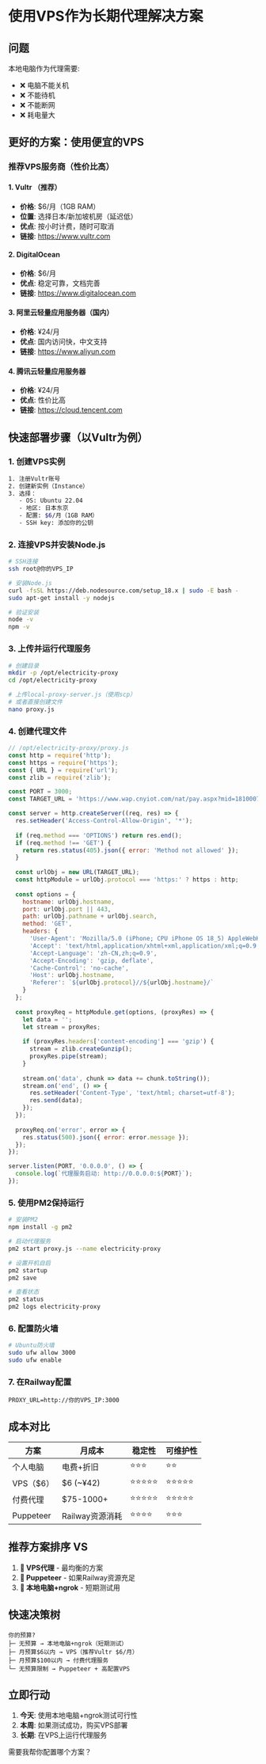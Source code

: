 # 使用VPS作为长期代理解决方案

## 问题
本地电脑作为代理需要:
- ❌ 电脑不能关机
- ❌ 不能待机
- ❌ 不能断网
- ❌ 耗电量大

## 更好的方案：使用便宜的VPS

### 推荐VPS服务商（性价比高）

#### 1. **Vultr** （推荐）
- **价格**: $6/月（1GB RAM）
- **位置**: 选择日本/新加坡机房（延迟低）
- **优点**: 按小时计费，随时可取消
- **链接**: https://www.vultr.com

#### 2. **DigitalOcean**
- **价格**: $6/月
- **优点**: 稳定可靠，文档完善
- **链接**: https://www.digitalocean.com

#### 3. **阿里云轻量应用服务器**（国内）
- **价格**: ¥24/月
- **优点**: 国内访问快，中文支持
- **链接**: https://www.aliyun.com

#### 4. **腾讯云轻量应用服务器**
- **价格**: ¥24/月
- **优点**: 性价比高
- **链接**: https://cloud.tencent.com

## 快速部署步骤（以Vultr为例）

### 1. 创建VPS实例
```bash
1. 注册Vultr账号
2. 创建新实例（Instance）
3. 选择：
   - OS: Ubuntu 22.04
   - 地区: 日本东京
   - 配置: $6/月（1GB RAM）
   - SSH key: 添加你的公钥
```

### 2. 连接VPS并安装Node.js
```bash
# SSH连接
ssh root@你的VPS_IP

# 安装Node.js
curl -fsSL https://deb.nodesource.com/setup_18.x | sudo -E bash -
sudo apt-get install -y nodejs

# 验证安装
node -v
npm -v
```

### 3. 上传并运行代理服务
```bash
# 创建目录
mkdir -p /opt/electricity-proxy
cd /opt/electricity-proxy

# 上传local-proxy-server.js（使用scp）
# 或者直接创建文件
nano proxy.js
```

### 4. 创建代理文件
```javascript
// /opt/electricity-proxy/proxy.js
const http = require('http');
const https = require('https');
const { URL } = require('url');
const zlib = require('zlib');

const PORT = 3000;
const TARGET_URL = 'https://www.wap.cnyiot.com/nat/pay.aspx?mid=18100071580';

const server = http.createServer((req, res) => {
  res.setHeader('Access-Control-Allow-Origin', '*');
  
  if (req.method === 'OPTIONS') return res.end();
  if (req.method !== 'GET') {
    return res.status(405).json({ error: 'Method not allowed' });
  }
  
  const urlObj = new URL(TARGET_URL);
  const httpModule = urlObj.protocol === 'https:' ? https : http;
  
  const options = {
    hostname: urlObj.hostname,
    port: urlObj.port || 443,
    path: urlObj.pathname + urlObj.search,
    method: 'GET',
    headers: {
      'User-Agent': 'Mozilla/5.0 (iPhone; CPU iPhone OS 18_5) AppleWebKit/605.1.15 (KHTML, like Gecko) Version/18.5 Mobile/15E148 Safari/604.1',
      'Accept': 'text/html,application/xhtml+xml,application/xml;q=0.9,*/*;q=0.8',
      'Accept-Language': 'zh-CN,zh;q=0.9',
      'Accept-Encoding': 'gzip, deflate',
      'Cache-Control': 'no-cache',
      'Host': urlObj.hostname,
      'Referer': `${urlObj.protocol}//${urlObj.hostname}/`
    }
  };
  
  const proxyReq = httpModule.get(options, (proxyRes) => {
    let data = '';
    let stream = proxyRes;
    
    if (proxyRes.headers['content-encoding'] === 'gzip') {
      stream = zlib.createGunzip();
      proxyRes.pipe(stream);
    }
    
    stream.on('data', chunk => data += chunk.toString());
    stream.on('end', () => {
      res.setHeader('Content-Type', 'text/html; charset=utf-8');
      res.send(data);
    });
  });
  
  proxyReq.on('error', error => {
    res.status(500).json({ error: error.message });
  });
});

server.listen(PORT, '0.0.0.0', () => {
  console.log(`代理服务启动: http://0.0.0.0:${PORT}`);
});
```

### 5. 使用PM2保持运行
```bash
# 安装PM2
npm install -g pm2

# 启动代理服务
pm2 start proxy.js --name electricity-proxy

# 设置开机自启
pm2 startup
pm2 save

# 查看状态
pm2 status
pm2 logs electricity-proxy
```

### 6. 配置防火墙
```bash
# Ubuntu防火墙
sudo ufw allow 3000
sudo ufw enable
```

### 7. 在Railway配置
```
PROXY_URL=http://你的VPS_IP:3000
```

## 成本对比

| 方案 | 月成本 | 稳定性 | 可维护性 |
|------|--------|--------|----------|
| 个人电脑 | 电费+折旧 | ⭐⭐⭐ | ⭐⭐ |
| VPS（$6） | $6 (~¥42) | ⭐⭐⭐⭐⭐ | ⭐⭐⭐⭐⭐ |
| 付费代理 | $75-1000+ | ⭐⭐⭐⭐⭐ | ⭐⭐⭐⭐⭐ |
| Puppeteer | Railway资源消耗 | ⭐⭐⭐⭐ | ⭐⭐⭐ |

## 推荐方案排序 VS

1. **🥇 VPS代理** - 最均衡的方案
2. **🥈 Puppeteer** - 如果Railway资源充足
3. **🥉 本地电脑+ngrok** - 短期测试用

## 快速决策树

```
你的预算?
├─ 无预算 → 本地电脑+ngrok（短期测试）
├─ 月预算$6以内 → VPS（推荐Vultr $6/月）
├─ 月预算$100以内 → 付费代理服务
└─ 无预算限制 → Puppeteer + 高配置VPS
```

## 立即行动

1. **今天**: 使用本地电脑+ngrok测试可行性
2. **本周**: 如果测试成功，购买VPS部署
3. **长期**: 在VPS上运行代理服务

需要我帮你配置哪个方案？

